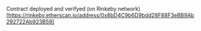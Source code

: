 Contract deployed and verifyed (on Rinkeby network)[https://rinkeby.etherscan.io/address/0x8bD4C9b6D9bdd28F88F3eBB9Ab292722Ab923B59]